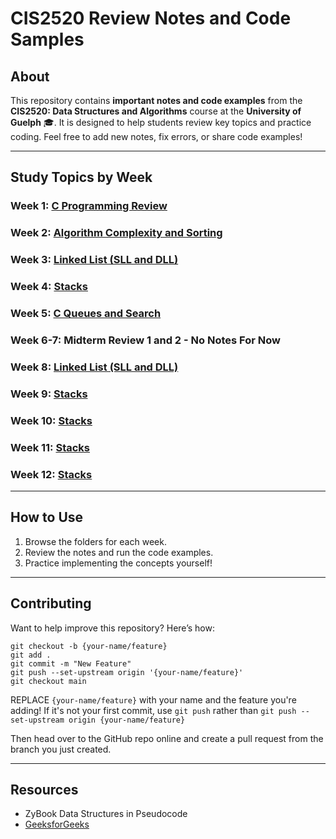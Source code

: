 # CIS2520 Review Notes and Code Samples

## About

This repository contains **important notes and code examples** from the **CIS2520: Data Structures and Algorithms** course at the **University of Guelph** 🎓. It is designed to help students review key topics and practice coding. Feel free to add new notes, fix errors, or share code examples!

---

## Study Topics by Week

### Week 1: [**C Programming Review**](./week1-Creview)

### Week 2: [**Algorithm Complexity and Sorting**](./week2-complexity)

### Week 3: [**Linked List (SLL and DLL)**](./week3-linkedlist)

### Week 4: [**Stacks**](./week4-stacks)

### Week 5: [**C Queues and Search**](./week5-Creview)

### Week 6-7: **Midterm Review 1 and 2** - No Notes For Now

### Week 8: [**Linked List (SLL and DLL)**](./week3-linkedlist)

### Week 9: [**Stacks**](./week4-stacks)

### Week 10: [**Stacks**](./week4-stacks)

### Week 11: [**Stacks**](./week4-stacks)

### Week 12: [**Stacks**](./week4-stacks)
---

## How to Use

1. Browse the folders for each week.
2. Review the notes and run the code examples.
3. Practice implementing the concepts yourself!

---

## Contributing

Want to help improve this repository? Here’s how:
```
git checkout -b {your-name/feature}
git add .
git commit -m "New Feature"
git push --set-upstream origin '{your-name/feature}'
git checkout main

```

REPLACE `{your-name/feature}` with your name and the feature you're adding! If it's not your first commit, use `git push` rather than `git push --set-upstream origin {your-name/feature}`

Then head over to the GitHub repo online and create a pull request from the branch you just created.

---

## Resources
- ZyBook Data Structures in Pseudocode
- [GeeksforGeeks](https://www.geeksforgeeks.org/)
